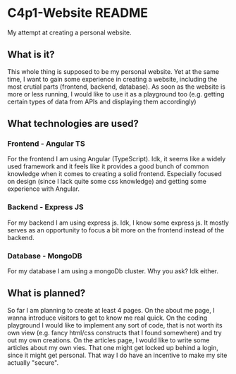 # C4p1-Website README
My attempt at creating a personal website.

## What is it?
This whole thing is supposed to be my personal website. Yet at the same time, I want to gain some experience in creating a website, including the most crutial parts (frontend, backend, database). As soon as the website is more or less running, I would like to use it as a playground too (e.g. getting certain types of data from APIs and displaying them accordingly)

## What technologies are used?
### Frontend - Angular TS
For the frontend I am using Angular (TypeScript). Idk, it seems like a widely used framework and it feels like it provides a good bunch of common knowledge when it comes to creating a solid frontend. Especially focused on design (since I lack quite some css knowledge) and getting some experience with Angular.

### Backend - Express JS
For my backend I am using express js. Idk, I know some express js. It mostly serves as an opportunity to focus a bit more on the frontend instead of the backend.

### Database - MongoDB
For my database I am using a mongoDb cluster. Why you ask? Idk either.

## What is planned?
So far I am planning to create at least 4 pages. On the about me page, I wanna introduce visitors to get to know me real quick. On the coding playground I would like to implement any sort of code, that is not worth its own view (e.g. fancy html/css constructs that I found somewhere) and try out my own creations. On the articles page, I would like to write some articles about my own vies. That one might get locked up behind a login, since it might get personal. That way I do have an incentive to make my site actually "secure".

